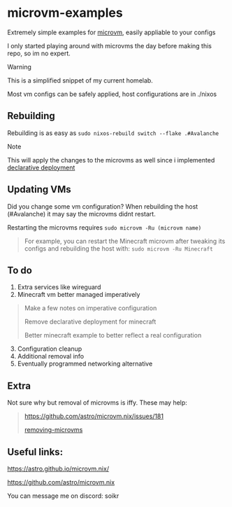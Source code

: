 # microvm-examples
Extremely simple examples for [microvm](https://github.com/astro/microvm.nix), easily appliable to your configs

I only started playing around with microvms the day before making this repo, so im no expert.

> [!WARNING]
> This is a simplified snippet of my current homelab.
> 
> Most vm configs can be safely applied, host configurations are in ./nixos

## Rebuilding
Rebuilding is as easy as `sudo nixos-rebuild switch --flake .#Avalanche`
> [!NOTE]
> This will apply the changes to the microvms as well since i implemented [declarative deployment](https://astro.github.io/microvm.nix/declarative.html#declarative-deployment)

## Updating VMs
Did you change some vm configuration? When rebuilding the host (#Avalanche) it may say the microvms didnt restart.

Restarting the microvms requires `sudo microvm -Ru (microvm name)`
>For example, you can restart the Minecraft microvm after tweaking its configs and rebuilding the host with:
`sudo microvm -Ru Minecraft`

## To do
1. Extra services like wireguard
2. Minecraft vm better managed imperatively
>Make a few notes on imperative configuration
>
>Remove declarative deployment for minecraft
>
>Better minecraft example to better reflect a real configuration
3. Configuration cleanup
4. Additional removal info
5. Eventually programmed networking alternative

## Extra
Not sure why but removal of microvms is iffy. These may help:

>https://github.com/astro/microvm.nix/issues/181
>
>[removing-microvms](https://astro.github.io/microvm.nix/microvm-command.html#removing-microvms)

## Useful links:
https://astro.github.io/microvm.nix/

https://github.com/astro/microvm.nix

You can message me on discord: soikr
